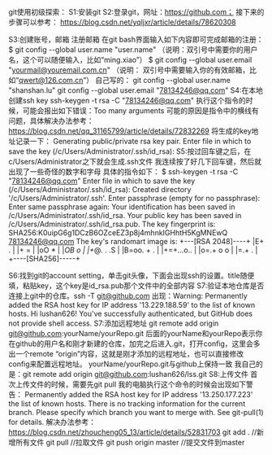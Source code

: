 git使用初级探索：
S1:安装git
S2:登录git，网址：https://github.com；
接下来的步骤可以参考：
https://blog.csdn.net/yqljxr/article/details/78620308

S3:创建账号，邮箱
注册邮箱
 在git bash界面输入如下内容即可完成邮箱的注册：
 $ git config --global user.name "user.name"
（说明：双引号中需要你的用户名，这个可以随便输入，比如“ming.xiao”）
 $ git config --global user.email "yourmail@youremail.com.cn"
（说明： 双引号中需要输入你的有效邮箱，比如“qwert@126.com.cn”）
自己写的：
git config --global user.name "shanshan.lu"
git config --global user.email "78134246@qq.com"
S4:在本地创建ssh key
ssh-keygen -t rsa -C "78134246@qq.com"
执行这个指令的时候，可能会报出如下错误：Too many arguments
可能的原因是指令中的横线有问题，具体解决办法参考：
https://blog.csdn.net/qq_31165799/article/details/72832269
将生成的key地址记录一下：
Generating public/private rsa key pair.
Enter file in which to save the key (/c/Users/Administrator/.ssh/id_rsa):
S5:按过回车键之后，在c/Users/Administrator之下就会生成.ssh文件
我连续按了好几下回车键，然后就出现了一些奇怪的数字和字母
具体的指令如下：
$ ssh-keygen -t rsa -C "78134246@qq.com"
Enter file in which to save the key (/c/Users/Administrator/.ssh/id_rsa):
Created directory '/c/Users/Administrator/.ssh'.
Enter passphrase (empty for no passphrase):
Enter same passphrase again:
Your identification has been saved in /c/Users/Administrator/.ssh/id_rsa.
Your public key has been saved in /c/Users/Administrator/.ssh/id_rsa.pub.
The key fingerprint is:
SHA256:K0uipG6g1DCzB6OZceEZ3p8j4mhnkIGHhtH5KgMNEwQ 78134246@qq.com
The key's randomart image is:
+---[RSA 2048]----+
|E+ .             |
|+ =              |
|oO *             |
|*OB o            |
|+*@. . .S        |
|B=oo. +  .       |
|+=+...o..        |
|o=.+ o o         |
|=.+   .          |
+----[SHA256]-----+

S6:找到git的account setting，单击git头像，下面会出现ssh的设置。title随便填，粘贴key，这个key是id_rsa.pub那个文件中的全部内容
S7:验证本地仓库是否连接上git中的仓库。ssh -T git@github.com
出现：Warning: Permanently added the RSA host key for IP address '13.229.188.59' to the list of known hosts.
Hi lushan626! You've successfully authenticated, but GitHub does not provide shell access.
S7:添加远程地址
git remote add origin git@github.com:yourName/yourRepo.git
后面的yourName和yourRepo表示你在github的用户名和刚才新建的仓库，加完之后进入.git，打开config，这里会多出一个remote “origin”内容，这就是刚才添加的远程地址，也可以直接修改config来配置远程地址。
yourName/yourRepo.git与github上保持一致
我自己的是：git remote add origin git@github.com:lushan626/lss.git
S8:上传文件
首次上传文件的时候，需要先git pull
我的电脑执行这个命令的时候会出现如下警告：
Permanently added the RSA host key for IP address '13.250.177.223' the list of known hosts.
There is no tracking information for the current branch.
Please specify which branch you want to merge with.
See git-pull(1) for details.
解决办法参考：https://blog.csdn.net/zhoucheng05_13/article/details/52831703
git add . //新增所有文件
git pull    //拉取文件
git push origin master  //提交文件到master
